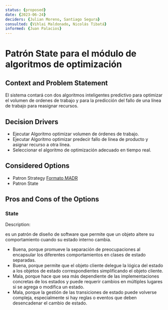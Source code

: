 ```yaml
---
status: {proposed}
date: {2023-06-24}
deciders: {Julian Moreno, Santiago Segura}
consulted: {Vihlai Maldonado, Nicolás Tibatá}
informed: {Juan Palacios}
---
```


# Patrón State para el módulo de algoritmos de optimización

## Context and Problem Statement

El sistema contará con dos algoritmos inteligentes predictivo para optimizar el volumen de ordenes de trabajo y para la predicción del fallo de una línea de trabajo para reasignar recursos.

## Decision Drivers

* Ejecutar Algoritmo optimizar volumen de órdenes de trabajo.
* Ejecutar Algoritmo optimizar predecir fallo de línea de producto y asignar recurso a otra línea.
* Seleccionar el algoritmo de optimización adecuado en tiempo real.

## Considered Options

* Patron Strategy [Formato MADR](MADR_3_5_1.md)
* Patron State

## Pros and Cons of the Options

### State

Description:

es un patrón de diseño de software que permite que un objeto altere su comportamiento cuando su estado interno cambia.

* Buena, porque promueve la separación de preocupaciones al encapsular los diferentes comportamientos en clases de estado separadas.
* Buena, porque permite que el objeto cliente delegue la lógica del estado a los objetos de estado correspondientes simplificando el objeto cliente.
* Mala, porque hace que sea más dependiente de las implementaciones concretas de los estados y puede requerir cambios en múltiples lugares si se agrega o modifica un estado.
* Mala, porque la gestión de las transiciones de estado puede volverse compleja, especialmente si hay reglas o eventos que deben desencadenar el cambio de estado.
